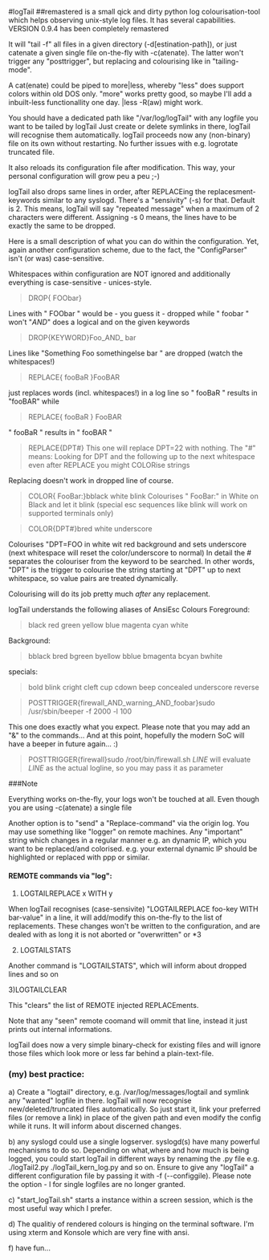 #logTail 
##remastered 
is a small qick and dirty python log colourisation-tool which helps observing 
unix-style log files. It has several capabilities.
VERSION 0.9.4 has been completely remastered

It will "tail -f" all files in a given directory (-d[estination-path]), or just catenate a given
single file on-the-fly with -c(atenate). The latter won't trigger any "posttrigger",
but replacing and colourising like in "tailing-mode".

A cat(enate) could be piped to more|less, whereby "less" does support colors within
old DOS only. "more" works pretty good, so maybe I'll add a inbuilt-less
functionallity one day. |less -R(aw) might work.

You should have a dedicated path  like "/var/log/logTail" with
any logfile you want to be tailed by logTail
Just create or delete symlinks in there, logTail will recognise
them automatically.
logTail proceeds now any (non-binary) file on its own without restarting.
No further issues with e.g. logrotate truncated file.

It also reloads its configuration file after modification.
This way, your personal configuration will grow peu a peu ;-)

logTail also drops same lines in order, after REPLACEing the replacesment-keywords similar to any syslogd.
There's a "sensivity" (-s) for that. Default is 2. This means, logTail will say "repeated message"
when a maximum of 2 characters were different. Assigning -s 0 means, the lines have to be exactly 
the same to be dropped.

Here is a small description of what you can do within the configuration.
Yet, again another configuration scheme, due to the fact, the
"ConfigParser" isn't (or was) case-sensitive.

Whitespaces within configuration are NOT ignored and additionally 
everything is case-sensitive - unices-style.

>DROP{ FOObar}

Lines with " FOObar " would be - you guess it - dropped  while " foobar " won't
"_AND_" does a logical and on the given keywords

>DROP{KEYWORD}Foo_AND_ bar


Lines like "Something Foo somethingelse bar " are dropped (watch the whitespaces!)


>REPLACE{ fooBaR }FooBAR

just replaces words (incl. whitespaces!) in a log line so
" fooBaR " results in "fooBAR"
while
>REPLACE{ fooBaR } FooBAR 


" fooBaR " results in " fooBAR "


>REPLACE{DPT#}
This one will replace DPT=22 with nothing. The "#" means: Looking for DPT and the following up 
to the next whitespace even after REPLACE you might COLORise strings

Replacing doesn't work in dropped line of course.

>COLOR{ FooBar:}bblack white blink
Colourises " FooBar:" in White on Black and let it blink
(special esc sequences like blink will work on supported terminals only)

>COLOR{DPT#}bred white underscore

Colourises "DPT=FOO in white wit red background and sets underscore (next whitespace will reset the color/underscore to normal)
In detail the # separates the colouriser from the keyword to be searched.
In other words, "DPT" is the trigger to  colourise the string starting at "DPT" up to next whitespace,
so value pairs are treated dynamically.

Colourising will do its job pretty much _after_ any replacement.

logTail understands the following aliases of AnsiEsc Colours
Foreground:

>black red green yellow blue magenta cyan white 

Background:

>bblack bred bgreen byellow bblue bmagenta bcyan bwhite 

specials:

>bold blink cright cleft cup cdown beep concealed underscore reverse



>POSTTRIGGER{firewall_AND_warning_AND_foobar}sudo /usr/sbin/beeper -f 2000 -l 100

This one does exactly what you expect. Please note that you may add an "&" to the commands...
And at this point, hopefully the modern SoC will have a beeper in future again... :)
>POSTTRIGGER{firewall}sudo /root/bin/firewall.sh _LINE_ 
will evaluate _LINE_ as the actual logline, so you may pass it as parameter

###Note

Everything works on-the-fly, your logs won't be touched at all.
Even though you are using -c(atenate) a single file 

Another option is to "send" a "Replace-command" via the origin log.
You may use something like "logger" on remote machines.
Any "important" string which changes in a regular manner e.g. an dynamic IP,
which you want to be replaced/and colorised.
e.g. your external dynamic IP should be highlighted or replaced with ppp or similar.

#### REMOTE commands via "log":

1) LOGTAILREPLACE x WITH y

When logTail recognises (case-sensivite) "LOGTAILREPLACE foo-key WITH bar-value" in a line, it
will add/modify this on-the-fly to the list of replacements. 
These changes won't be written to the configuration,
and are dealed with as long it is not aborted or "overwritten" or *3

2) LOGTAILSTATS

Another command is "LOGTAILSTATS", which will inform about dropped lines and so on 

3)LOGTAILCLEAR

This "clears" the list of REMOTE injected REPLACEments.

Note that any "seen" remote coomand will ommit that line, instead it just
prints out internal informations.


logTail does now a very simple binary-check for existing files and 
will ignore those files which look more or less far behind a plain-text-file.


### (my) best practice:

a) Create a "logtail" directory, e.g. /var/log/messages/logtail and symlink
any "wanted" logfile in there.
logTail will now recognise new/deleted/truncated files automatically.
So just start it, link your preferred files (or remove a link) in place of the
given path  and even modify the config while it runs.
It will inform about discerned changes.

b) any syslogd could use a single logserver. syslogd(s) have
many powerful mechanisms to do so. 
Depending on what,where and how much is being logged, you could start logTail
in different ways by renaming the .py file e.g. ./logTail2.py ./logTail_kern_log.py
and so on. Ensure to give any "logTail" a different configuration file by
passing it with -f (--configgile).
Please note the option - l for single logfiles are no longer granted.

c) "start_logTail.sh" starts a instance within a screen session, which is the most
useful way which I prefer.

d) The qualitiy of rendered colours is hinging on the terminal software.
  I'm using xterm and Konsole which are very fine with ansi.

f) have fun...
